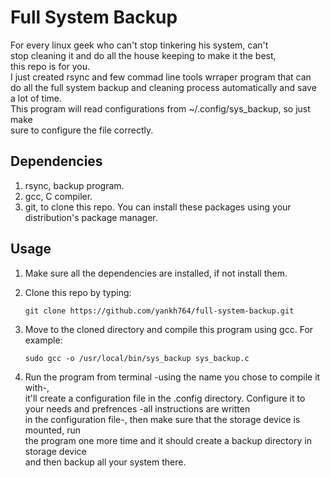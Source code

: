 # Full System Backup
For every linux geek who can't stop tinkering his system, can't  
stop cleaning it and do all the house keeping to make it the best,  
this repo is for you.  
I just created rsync and few commad line tools wrraper program that can  
do all the full system backup and cleaning process automatically and save  
a lot of time.  
This program will read configurations from ~/.config/sys_backup, so just make  
sure to configure the file correctly.

## Dependencies
1. rsync, backup program.  
2. gcc, C compiler.  
3. git, to clone this repo.
You can install these packages using your distribution's package manager.  

## Usage
1. Make sure all the dependencies are installed, if not install them.  
2. Clone this repo by typing:  

	```git clone https://github.com/yankh764/full-system-backup.git```

3. Move to the cloned directory and compile this program using gcc. For example:

	```sudo gcc -o /usr/local/bin/sys_backup sys_backup.c```

4. Run the program from terminal -using the name you chose to compile it with-,  
it'll create a configuration file in the .config directory.
Configure it to your needs and prefrences -all instructions are written  
in the configuration file-, then make sure that the storage device is mounted, run  
the program one more time and it should create a backup directory in storage device  
and then backup all your system there. 
